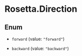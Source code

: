 # Rosetta.Direction

## Enum


* `forward` (value: `"forward"`)

* `backward` (value: `"backward"`)


